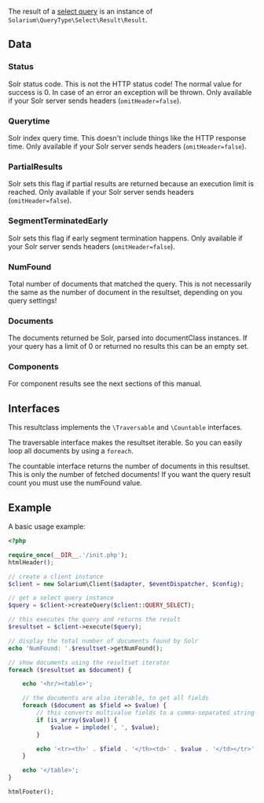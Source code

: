 The result of a [select query](../select-query.md) is an instance of `Solarium\QueryType\Select\Result\Result`.

Data
----

### Status

Solr status code. This is not the HTTP status code! The normal value for success is 0. In case of an error an exception will be thrown. Only available if your Solr server sends headers (`omitHeader=false`).

### Querytime

Solr index query time. This doesn't include things like the HTTP response time. Only available if your Solr server sends headers (`omitHeader=false`).

### PartialResults

Solr sets this flag if partial results are returned because an execution limit is reached. Only available if your Solr server sends headers (`omitHeader=false`).

### SegmentTerminatedEarly

Solr sets this flag if early segment termination happens. Only available if your Solr server sends headers (`omitHeader=false`).

### NumFound

Total number of documents that matched the query. This is not necessarily the same as the number of document in the resultset, depending on you query settings!

### Documents

The documents returned be Solr, parsed into documentClass instances. If your query has a limit of 0 or returned no results this can be an empty set.

### Components

For component results see the next sections of this manual.

Interfaces
----------

This resultclass implements the `\Traversable` and `\Countable` interfaces.

The traversable interface makes the resultset iterable. So you can easily loop all documents by using a `foreach`.

The countable interface returns the number of documents in this resultset. This is only the number of fetched documents! If you want the query result count you must use the numFound value.

Example
-------

A basic usage example: 
```php
<?php

require_once(__DIR__.'/init.php');
htmlHeader();

// create a client instance
$client = new Solarium\Client($adapter, $eventDispatcher, $config);

// get a select query instance
$query = $client->createQuery($client::QUERY_SELECT);

// this executes the query and returns the result
$resultset = $client->execute($query);

// display the total number of documents found by Solr
echo 'NumFound: '.$resultset->getNumFound();

// show documents using the resultset iterator
foreach ($resultset as $document) {

    echo '<hr/><table>';

    // the documents are also iterable, to get all fields
    foreach ($document as $field => $value) {
        // this converts multivalue fields to a comma-separated string
        if (is_array($value)) {
            $value = implode(', ', $value);
        }

        echo '<tr><th>' . $field . '</th><td>' . $value . '</td></tr>';
    }

    echo '</table>';
}

htmlFooter();

```
